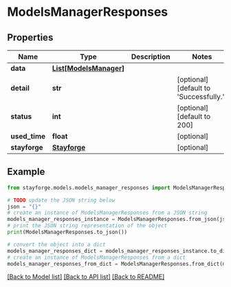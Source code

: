 # ModelsManagerResponses


## Properties

Name | Type | Description | Notes
------------ | ------------- | ------------- | -------------
**data** | [**List[ModelsManager]**](ModelsManager.md) |  | 
**detail** | **str** |  | [optional] [default to 'Successfully.']
**status** | **int** |  | [optional] [default to 200]
**used_time** | **float** |  | [optional] 
**stayforge** | [**Stayforge**](Stayforge.md) |  | [optional] 

## Example

```python
from stayforge.models.models_manager_responses import ModelsManagerResponses

# TODO update the JSON string below
json = "{}"
# create an instance of ModelsManagerResponses from a JSON string
models_manager_responses_instance = ModelsManagerResponses.from_json(json)
# print the JSON string representation of the object
print(ModelsManagerResponses.to_json())

# convert the object into a dict
models_manager_responses_dict = models_manager_responses_instance.to_dict()
# create an instance of ModelsManagerResponses from a dict
models_manager_responses_from_dict = ModelsManagerResponses.from_dict(models_manager_responses_dict)
```
[[Back to Model list]](../README.md#documentation-for-models) [[Back to API list]](../README.md#documentation-for-api-endpoints) [[Back to README]](../README.md)


